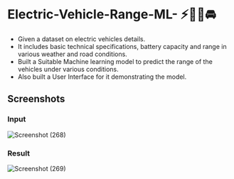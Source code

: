 # Electric-Vehicle-Range-ML- ⚡🪫🔋🚘


- Given a dataset on electric vehicles details.
- It includes basic technical specifications, battery capacity and range in various weather and road conditions.
- Built a Suitable Machine learning model to predict the range of the vehicles under various conditions.
- Also built a User Interface for it demonstrating the model.





## Screenshots

### Input
![Screenshot (268)](https://user-images.githubusercontent.com/78772350/209150951-87ce7d3a-6b58-4a38-906d-37ccace7187f.png)



### Result
![Screenshot (269)](https://user-images.githubusercontent.com/78772350/209151130-2c9823a5-eb32-4cc9-ba73-81fee583b8a1.png)


